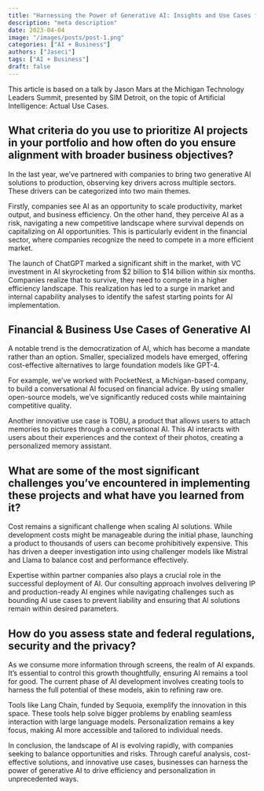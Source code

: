 ```yaml
---
title: "Harnessing the Power of Generative AI: Insights and Use Cases from Jason Mars"
description: "meta description"
date: 2023-04-04
image: "/images/posts/post-1.png"
categories: ["AI + Business"]
authors: ["Jaseci"]
tags: ["AI + Business"]
draft: false
---
```


This article is based on a talk by Jason Mars at the Michigan Technology Leaders Summit, presented by SIM Detroit, on the topic of Artificial Intelligence: Actual Use Cases.

## What criteria do you use to prioritize AI projects in your portfolio and how often do you ensure alignment with broader business objectives?

In the last year, we’ve partnered with companies to bring two generative AI solutions to production, observing key drivers across multiple sectors. These drivers can be categorized into two main themes.

Firstly, companies see AI as an opportunity to scale productivity, market output, and business efficiency. On the other hand, they perceive AI as a risk, navigating a new competitive landscape where survival depends on capitalizing on AI opportunities. This is particularly evident in the financial sector, where companies recognize the need to compete in a more efficient market.

The launch of ChatGPT marked a significant shift in the market, with VC investment in AI skyrocketing from $2 billion to $14 billion within six months. Companies realize that to survive, they need to compete in a higher efficiency landscape. This realization has led to a surge in market and internal capability analyses to identify the safest starting points for AI implementation.

## Financial & Business Use Cases of Generative AI

A notable trend is the democratization of AI, which has become a mandate rather than an option. Smaller, specialized models have emerged, offering cost-effective alternatives to large foundation models like GPT-4.

For example, we’ve worked with PocketNest, a Michigan-based company, to build a conversational AI focused on financial advice. By using smaller open-source models, we’ve significantly reduced costs while maintaining competitive quality.

Another innovative use case is TOBU, a product that allows users to attach memories to pictures through a conversational AI. This AI interacts with users about their experiences and the context of their photos, creating a personalized memory assistant.

## What are some of the most significant challenges you’ve encountered in implementing these projects and what have you learned from it?

Cost remains a significant challenge when scaling AI solutions. While development costs might be manageable during the initial phase, launching a product to thousands of users can become prohibitively expensive. This has driven a deeper investigation into using challenger models like Mistral and Llama to balance cost and performance effectively.

Expertise within partner companies also plays a crucial role in the successful deployment of AI. Our consulting approach involves delivering IP and production-ready AI engines while navigating challenges such as bounding AI use cases to prevent liability and ensuring that AI solutions remain within desired parameters.

## How do you assess state and federal regulations, security and the privacy?

As we consume more information through screens, the realm of AI expands. It’s essential to control this growth thoughtfully, ensuring AI remains a tool for good. The current phase of AI development involves creating tools to harness the full potential of these models, akin to refining raw ore.

Tools like Lang Chain, funded by Sequoia, exemplify the innovation in this space. These tools help solve bigger problems by enabling seamless interaction with large language models. Personalization remains a key focus, making AI more accessible and tailored to individual needs.

In conclusion, the landscape of AI is evolving rapidly, with companies seeking to balance opportunities and risks. Through careful analysis, cost-effective solutions, and innovative use cases, businesses can harness the power of generative AI to drive efficiency and personalization in unprecedented ways.
